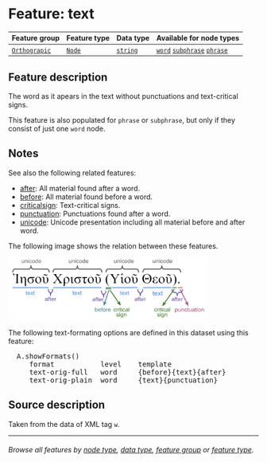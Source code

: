 # Feature: text <a name="start"></a>

Feature group | Feature type | Data type | Available for node types
---  | --- | --- | ---
[`Orthograpic`](featuresbygroup.md#orthograpic-features) | [`Node`](featuresbyfeaturetype.md#node-features) | [`string`](featuresbydatatype.md#string-datatype)  | [`word`](featuresbynodetype.md#word-nodes) [`subphrase`](featuresbynodetype.md#subphrase-nodes) [`phrase`](featuresbynodetype.md#phrase-nodes)

## Feature description 

The word as it apears in the text without punctuations and text-critical signs. 

This feature is also populated for `phrase` or `subphrase`, but only if they consist of just one `word` node.

## Notes

See also the following related features:
   * [after](after.md#start): All material found after a word.
   * [before](before.md#start): All material found before a word.
   * [criticalsign](criticalsign.md#start): Text-critical signs.
   * [punctuation](punctuation.md#start): Punctuations found after a word.
   * [unicode](unicode.md#start): Unicode presentation including all material before and after word.


The following image shows the relation between these features.

<img src="images/details_surface_features.png" width="400">

The following text-formating options are defined in this dataset using this feature:
<pre>
  A.showFormats()
     format           level    template
     text-orig-full   word     {before}{text}{after}
     text-orig-plain  word     {text}{punctuation}
</pre>

## Source description

Taken from the data of XML tag `w`.

---
###### *Browse all features by [node type](featuresbynodetype.md#start), [data type](featuresbydatatype.md#start), [feature group](featuresbygroup.md#start) or [feature type](featuresbyfeaturetype.md#start).*
